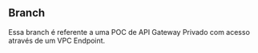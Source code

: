 ## Branch
Essa branch é referente a uma POC de API Gateway Privado com acesso através de um VPC Endpoint.


